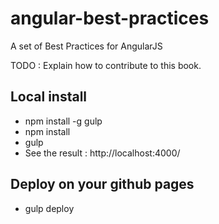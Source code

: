 angular-best-practices
======================

A set of Best Practices for AngularJS

TODO : Explain how to contribute to this book.

## Local install

  - npm install -g gulp
  - npm install
  - gulp
  - See the result : http://localhost:4000/
  
## Deploy on your github pages

  - gulp deploy
